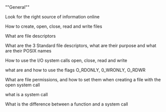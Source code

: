 ""General""

Look for the right source of information online

How to create, open, close, read and write files

What are file descriptors

What are the 3 Standard file descriptors, what are their purpose and what are their POSIX names

How to use the I/O system calls open, close, read and write

what are and how to use the flags O_RDONLY, 0_WRONLY, O_RDWR

What are file permissions, and how to set them when creating a file with the open system call

what is a system call

What is the difference between a function and a system call
